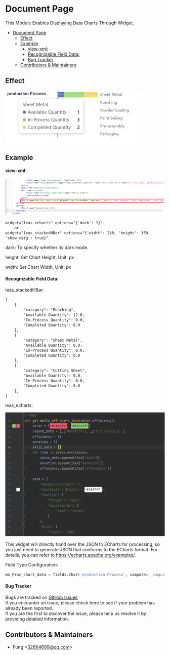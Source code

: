 
# Document Page

This Module Enables Displaying Data Charts Through Widget.

<!-- TOC -->
* [Document Page](#document-page)
  * [Effect](#effect)
  * [Example](#example)
      * [view-xml:](#view-xml)
      * [Recognizable Field Data:](#recognizable-field-data)
      * [Bug Tracker](#bug-tracker)
  * [Contributors & Maintainers](#contributors--maintainers)
<!-- TOC -->

## Effect
![](https://github.com/fenglander/leas_chart_widget/blob/main/static/description/Effect01.jpg?raw=true)

## Example
#### view-xml:
![](https://github.com/fenglander/leas_chart_widget/blob/main/static/description/Example01.jpg?raw=true)
````
widget="leas_echarts" options="{'dark': 1}"
    or
widget="leas_stackedHBar" options="{'width': 240, 'height': 150, 'show_catg': true}"
````
dark: To specify whether its dark mode.

height: Set Chart Height, Unit: px

width: Set Chart Width, Unit: px

#### Recognizable Field Data:
leas_stackedHBar:
````
[
    {
        "category": "Punching",
        "Available Quantity": 12.0,
        "In-Process Quantity": 0.0,
        "Completed Quantity": 0.0
    },
    {
        "category": "Sheet Metal",
        "Available Quantity": 0.0,
        "In-Process Quantity": 0.0,
        "Completed Quantity": 0.0
    },
    {
        "category": "Cutting Sheet",
        "Available Quantity": 0.0,
        "In-Process Quantity": 0.0,
        "Completed Quantity": 0.0
    },
]
````
leas_echarts:  

![](https://github.com/fenglander/leas_chart_widget/blob/main/static/description/Example02.png?raw=true)

This widget will directly hand over the JSON to ECharts for processing, so you just need to generate JSON that conforms to the ECharts format. For details, you can refer to https://echarts.apache.org/examples/.

Field Type Configuration:
````python
mo_Proc_chart_data = fields.Char('production Process', compute='_compute_Proc_chart_data')
````
#### Bug Tracker
Bugs are tracked on [GitHub Issues](https://github.com/fenglander/leas_chart_widget/issues>)  
If you encounter an issue, please check here to see if your problem has already been reported.  
If you are the first to discover the issue, please help us resolve it by providing detailed information.

## Contributors & Maintainers

* Fung <[32664699@qq.com](32664699@qq.com)>

